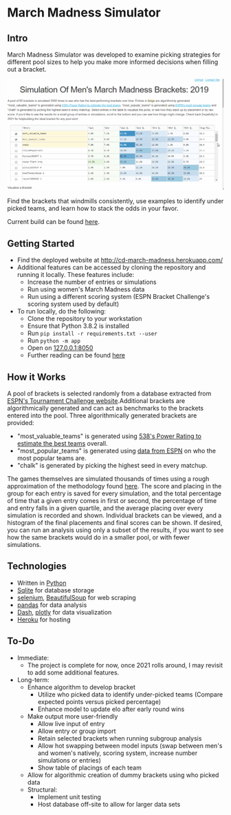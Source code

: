 # March Madness Simulator

## Intro
March Madness Simulator was developed to examine picking strategies for different pool sizes to help you make more informed decisions when filling out a bracket.

![animation showcase](\assets\images\animation.gif)

Find the brackets that windmills consistently, use examples to identify under picked teams, and learn how to stack the odds in your favor.

Current build can be found [here](https://cd-march-madness.herokuapp.com/).

## Getting Started
* Find the deployed website at http://cd-march-madness.herokuapp.com/
* Additional features can be accessed by cloning the repository and running it locally. These features include:
  * Increase the number of entries or simulations
  * Run using women's March Madness data
  * Run using a different scoring system (ESPN Bracket Challenge's scoring system used by default)
* To run locally, do the following:
  * Clone the repository to your workstation
  * Ensure that Python 3.8.2 is installed
  * Run `pip install -r requirements.txt --user` 
  * Run `python -m app`
  * Open on [127.0.0.1:8050](http://127.0.0.1:8050/)
  * Further reading can be found [here](/further_reading.md) 

## How it Works
A pool of brackets is selected randomly from a database extracted from [ESPN's Tournament Challenge website](http://fantasy.espn.com/tournament-challenge-bracket/).Additional brackets are algorithmically generated and can act as benchmarks to the brackets entered into the pool. Three algorithmically generated brackets are provided:
* "most_valuable_teams" is generated using [538's Power Rating to estimate the best teams](https://projects.fivethirtyeight.com/2019-march-madness-predictions/) overall.
* "most_popular_teams" is generated using [data from ESPN](http://fantasy.espn.com/tournament-challenge-bracket/2019/en/whopickedwhom) on who the most popular teams are.
* "chalk" is generated by picking the highest seed in every matchup.

The games themselves are simulated thousands of times using a rough approximation of the methodology found [here](https://fivethirtyeight.com/methodology/how-our-march-madness-predictions-work-2/). The score and placing in the group for each entry is saved for every simulation, and the total percentage of time that a given entry comes in first or second, the percentage of time and entry falls in a given quartile, and the average placing over every simulation is recorded and shown. Individual brackets can be viewed, and a histogram of the final placements and final scores can be shown. If desired, you can run an analysis using only a subset of the results, if you want to see how the same brackets would do in a smaller pool, or with fewer simulations.

## Technologies
* Written in [Python](https://www.python.org/)
* [Sqlite](https://www.sqlite.org/index.html) for database storage
* [selenium](https://www.selenium.dev/), [BeautifulSoup](https://www.crummy.com/software/BeautifulSoup/bs4/doc/) for web scraping
* [pandas](https://pandas.pydata.org/) for data analysis
* [Dash](https://plotly.com/dash/), [plotly](https://plotly.com/) for data visualization
* [Heroku](https://www.heroku.com/) for hosting

## To-Do
* Immediate:
  * The project is complete for now, once 2021 rolls around, I may revisit to add some additional features.
* Long-term:
  * Enhance algorithm to develop bracket
    * Utilize who picked data to identify under-picked teams (Compare expected points versus picked percentage)
    * Enhance model to update elo after early round wins
  * Make output more user-friendly
    * Allow live input of entry
    * Allow entry or group import
    * Retain selected brackets when running subgroup analysis
    * Allow hot swapping between model inputs (swap between men's and women's natively, scoring system, increase number simulations or entries)
    * Show table of placings of each team
  * Allow for algorithmic creation of dummy brackets using who picked data
  * Structural:
    * Implement unit testing
    * Host database off-site to allow for larger data sets